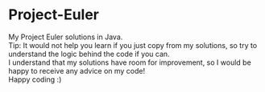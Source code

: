 # Project-Euler
My Project Euler solutions in Java.\
Tip: It would not help you learn if you just copy from my solutions, so try to understand the logic behind the code if you can.\
I understand that my solutions have room for improvement, so I would be happy to receive any advice on my code!\
Happy coding :)
